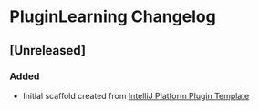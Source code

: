 <!-- Keep a Changelog guide -> https://keepachangelog.com -->

# PluginLearning Changelog

## [Unreleased]
### Added
- Initial scaffold created from [IntelliJ Platform Plugin Template](https://github.com/JetBrains/intellij-platform-plugin-template)
